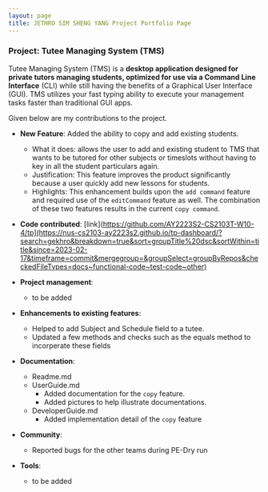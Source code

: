 ```yaml
---
layout: page
title: JETHRO SIM SHENG YANG Project Portfolio Page
---
```


### Project: Tutee Managing System (TMS)

Tutee Managing System (TMS) is a **desktop application designed for private tutors managing students, optimized for use via a Command Line Interface** (CLI) while still having the benefits of a Graphical User Interface (GUI). TMS utilizes your fast typing ability to execute your management tasks faster than traditional GUI apps.

Given below are my contributions to the project.

<!-- * **New Feature**: Added the ability to undo/redo previous commands.
  * What it does: allows the user to undo all previous commands one at a time. Preceding undo commands can be reversed by using the redo command.
  * Justification: This feature improves the product significantly because a user can make mistakes in commands and the app should provide a convenient way to rectify them.
  * Highlights: This enhancement affects existing commands and commands to be added in future. It required an in-depth analysis of design alternatives. The implementation too was challenging as it required changes to existing commands.
  * Credits: *{mention here if you reused any code/ideas from elsewhere or if a third-party library is heavily used in the feature so that a reader can make a more accurate judgement of how much effort went into the feature}* -->

* **New Feature**: Added the ability to copy and add existing students.
  * What it does: allows the user to add and existing student to TMS that wants to be tutored for other subjects or timeslots without having to key in all the student particulars again.
  * Justification: This feature improves the product significantly because a user quickly add new lessons for students.
  * Highlights: This enhancement builds upon the `add command` feature and required use of the `editCommand` feature as well. The combination of these two features results in the current `copy command`.

* **Code contributed**: [link](https://github.com/AY2223S2-CS2103T-W10-4/tp](https://nus-cs2103-ay2223s2.github.io/tp-dashboard/?search=gekhro&breakdown=true&sort=groupTitle%20dsc&sortWithin=title&since=2023-02-17&timeframe=commit&mergegroup=&groupSelect=groupByRepos&checkedFileTypes=docs~functional-code~test-code~other)

* **Project management**:
  * to be added

* **Enhancements to existing features**:
  * Helped to add Subject and Schedule field to a tutee.
  * Updated a few methods and checks such as the equals method to incorperate these fields

* **Documentation**:
  * Readme.md
  * UserGuide.md
    * Added documentation for the `copy` feature.
    * Added pictures to help illustrate documentations.
  * DeveloperGuide.md
    * Added implementation detail of the `copy` feature

* **Community**:
  * Reported bugs for the other teams during PE-Dry run

* **Tools**:
  * to be added
